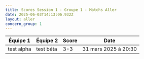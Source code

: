 ```yaml
---
title: Scores Session 1 - Groupe 1 - Matchs Aller
date: 2025-06-03T14:13:06.932Z
layout: aller
concern_group: 1
---
```




| Équipe 1 | Équipe 2 | Score | Date |
|----------|----------|-------|------|
| test alpha | test béta | 3-3 | 31 mars 2025 à 20:30 |

